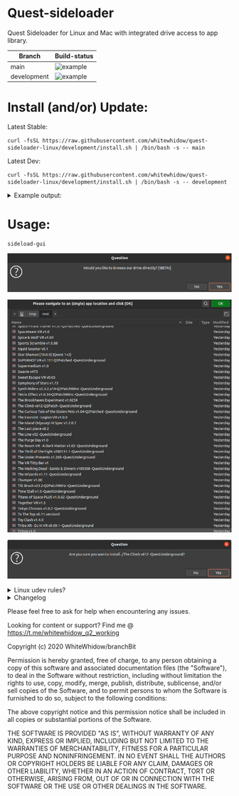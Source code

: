# Quest-sideloader
Quest Sideloader for Linux and Mac with integrated drive access to app library.

| Branch | Build-status |
| --- | --- |
| main | ![example](https://img.shields.io/github/workflow/status/whitewhidow/quest-sideloader-linux/CI/main) |
| development | ![example](https://img.shields.io/github/workflow/status/whitewhidow/quest-sideloader-linux/CI/development) |


# Install (and/or) Update:
Latest Stable:
```
curl -fsSL https://raw.githubusercontent.com/whitewhidow/quest-sideloader-linux/development/install.sh | /bin/bash -s -- main
```
Latest Dev:
```
curl -fsSL https://raw.githubusercontent.com/whitewhidow/quest-sideloader-linux/development/install.sh | /bin/bash -s -- development
```
<details>
<summary>Example output:</summary>

```
====================================================================
= Quest(1/2) sideloader for Linux & Mac(OSX) =======================
====================================================================
========================================= by Whitewhidow/BranchBit =
===================================== support:contact@branchbit.be =
============================== https://t.me/whitewhidow_q2_working =
================ www.github.com/whitewhidow/quest-sideloader-linux =
====================================================================

CHECKING AND INSTALLING DEPENDENCIES:
Checking git installation.
Git installed
Checking unzip installation.
Unzip installed
Checking adb.
Adb installed
Checking aapt.
Aapt installed
Checking zenity.
Zenity installed
Checking rclone.
Rclone installed
Fetching newest version (main).
Cloning into 'quest-sideloader-linux'...
remote: Enumerating objects: 273, done.
remote: Counting objects: 100% (273/273), done.
remote: Compressing objects: 100% (185/185), done.
remote: Total 1210 (delta 164), reused 160 (delta 73), pack-reused 937
Receiving objects: 100% (1210/1210), 8.84 MiB | 10.12 MiB/s, done.
Resolving deltas: 100% (713/713), done.
Already on 'main'
Your branch is up to date with 'origin/main'.
Copying executables to PATH (requires sudo)


 -> Install seems to have been successfull, you can now run 'sideload-gui' to open the sideloader.

 -> To self-update this package run 'sideload-update'.


```
</details>  


# Usage:
```
sideload-gui
```
![example](extras/1.png)

![example](extras/2.png)

![example](extras/3.png)


<details>
<summary>Linux udev rules?</summary>

In case your distro need a special udev rule to allow permissions to the adb device:
```
sudo ./extras/udev.sh $USER
```
</details>  



<details>
<summary>Changelog</summary>
  
```
UPDATE: 22/10/2020: Grapchical Browser added!
UPDATE: 22/10/2020: Support for sideloading content straight from a mounted drive!
UPDATE: 25/20/2020: Install script added, no more manual dependency installs required!
UPDATE: 26/20/2020: Integrated drive access to app library!
UPDATE: 27/20/2020: Streamlined (re)install process and better libs install for linux!
```
</details>  





Please feel free to ask for help when encountering any issues.

Looking for content or support? Find me @ https://t.me/whitewhidow_q2_working

 Copyright (c) 2020 WhiteWhidow/branchBit

 Permission is hereby granted, free of charge, to any person
 obtaining a copy of this software and associated documentation
 files (the "Software"), to deal in the Software without
 restriction, including without limitation the rights to use,
 copy, modify, merge, publish, distribute, sublicense, and/or sell
 copies of the Software, and to permit persons to whom the
 Software is furnished to do so, subject to the following
 conditions:

 The above copyright notice and this permission notice shall be
 included in all copies or substantial portions of the Software.

 THE SOFTWARE IS PROVIDED "AS IS", WITHOUT WARRANTY OF ANY KIND,
 EXPRESS OR IMPLIED, INCLUDING BUT NOT LIMITED TO THE WARRANTIES
 OF MERCHANTABILITY, FITNESS FOR A PARTICULAR PURPOSE AND
 NONINFRINGEMENT. IN NO EVENT SHALL THE AUTHORS OR COPYRIGHT
 HOLDERS BE LIABLE FOR ANY CLAIM, DAMAGES OR OTHER LIABILITY,
 WHETHER IN AN ACTION OF CONTRACT, TORT OR OTHERWISE, ARISING
 FROM, OUT OF OR IN CONNECTION WITH THE SOFTWARE OR THE USE OR
 OTHER DEALINGS IN THE SOFTWARE.
